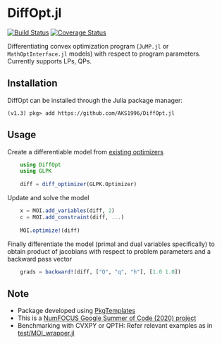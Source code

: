 # DiffOpt.jl
[![Build Status](https://travis-ci.org/AKS1996/DiffOpt.jl.svg?branch=master)](https://travis-ci.org/AKS1996/DiffOpt.jl) 
[![Coverage Status](https://coveralls.io/repos/github/AKS1996/DiffOpt.jl/badge.svg?branch=master)](https://coveralls.io/github/AKS1996/DiffOpt.jl?branch=master)


Differentiating convex optimization program (`JuMP.jl` or `MathOptInterface.jl` models) with respect to program parameters. Currently supports LPs, QPs.

## Installation
DiffOpt can be installed through the Julia package manager:
```
(v1.3) pkg> add https://github.com/AKS1996/DiffOpt.jl
```

## Usage
Create a differentiable model from [existing optimizers](https://www.juliaopt.org/JuMP.jl/stable/installation/)
```julia
    using DiffOpt
    using GLPK
    
    diff = diff_optimizer(GLPK.Optimizer)
```
Update and solve the model 
```julia
    x = MOI.add_variables(diff, 2)
    c = MOI.add_constraint(diff, ...)
    
    MOI.optimize!(diff)
```
Finally differentiate the model (primal and dual variables specifically) to obtain product of jacobians with respect to problem parameters and a backward pass vector
```julia
    grads = backward!(diff, ["Q", "q", "h"], [1.0 1.0])
```

## Note
- Package developed using [PkgTemplates](https://github.com/invenia/PkgTemplates.jl)
- This is a [NumFOCUS Google Summer of Code (2020) project](https://summerofcode.withgoogle.com/organizations/4727917315096576/?sp-page=2#5232064888045568)
- Benchmarking with CVXPY or QPTH: Refer relevant examples as in [test/MOI_wrapper.jl](https://github.com/AKS1996/DiffOpt.jl/blob/master/test/MOI_wrapper.jl#L130)
